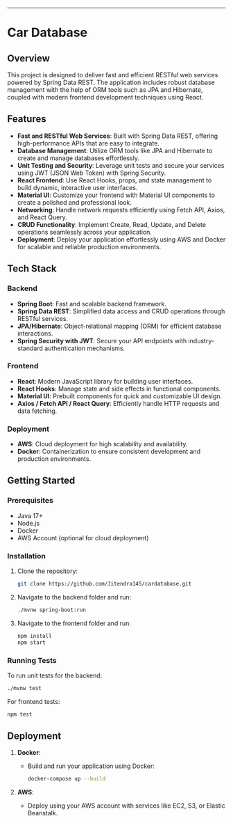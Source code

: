 ---

# Car Database

## Overview

This project is designed to deliver fast and efficient RESTful web services powered by Spring Data REST. The application includes robust database management with the help of ORM tools such as JPA and Hibernate, coupled with modern frontend development techniques using React.

## Features

- **Fast and RESTful Web Services**: Built with Spring Data REST, offering high-performance APIs that are easy to integrate.
- **Database Management**: Utilize ORM tools like JPA and Hibernate to create and manage databases effortlessly.
- **Unit Testing and Security**: Leverage unit tests and secure your services using JWT (JSON Web Token) with Spring Security.
- **React Frontend**: Use React Hooks, props, and state management to build dynamic, interactive user interfaces.
- **Material UI**: Customize your frontend with Material UI components to create a polished and professional look.
- **Networking**: Handle network requests efficiently using Fetch API, Axios, and React Query.
- **CRUD Functionality**: Implement Create, Read, Update, and Delete operations seamlessly across your application.
- **Deployment**: Deploy your application effortlessly using AWS and Docker for scalable and reliable production environments.

## Tech Stack

### Backend
- **Spring Boot**: Fast and scalable backend framework.
- **Spring Data REST**: Simplified data access and CRUD operations through RESTful services.
- **JPA/Hibernate**: Object-relational mapping (ORM) for efficient database interactions.
- **Spring Security with JWT**: Secure your API endpoints with industry-standard authentication mechanisms.

### Frontend
- **React**: Modern JavaScript library for building user interfaces.
- **React Hooks**: Manage state and side effects in functional components.
- **Material UI**: Prebuilt components for quick and customizable UI design.
- **Axios / Fetch API / React Query**: Efficiently handle HTTP requests and data fetching.

### Deployment
- **AWS**: Cloud deployment for high scalability and availability.
- **Docker**: Containerization to ensure consistent development and production environments.

## Getting Started

### Prerequisites
- Java 17+
- Node.js
- Docker
- AWS Account (optional for cloud deployment)

### Installation

1. Clone the repository:
   ```bash
   git clone https://github.com/Jitendra145/cardatabase.git
   ```

2. Navigate to the backend folder and run:
   ```bash
   ./mvnw spring-boot:run
   ```

3. Navigate to the frontend folder and run:
   ```bash
   npm install
   npm start
   ```

### Running Tests

To run unit tests for the backend:
```bash
./mvnw test
```

For frontend tests:
```bash
npm test
```

## Deployment

1. **Docker**:
   - Build and run your application using Docker:
     ```bash
     docker-compose up --build
     ```

2. **AWS**:
   - Deploy using your AWS account with services like EC2, S3, or Elastic Beanstalk.

